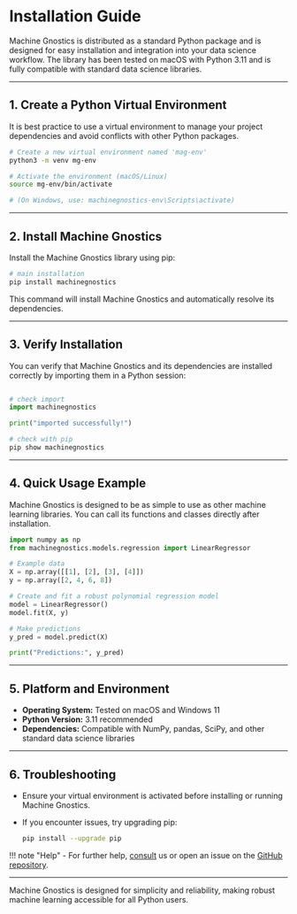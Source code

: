 # Installation Guide

Machine Gnostics is distributed as a standard Python package and is designed for easy installation and integration into your data science workflow. The library has been tested on macOS with Python 3.11 and is fully compatible with standard data science libraries.

---

## 1. Create a Python Virtual Environment

It is best practice to use a virtual environment to manage your project dependencies and avoid conflicts with other Python packages.

```bash
# Create a new virtual environment named 'mag-env'
python3 -m venv mg-env

# Activate the environment (macOS/Linux)
source mg-env/bin/activate

# (On Windows, use: machinegnostics-env\Scripts\activate)
```

---

## 2. Install Machine Gnostics

Install the Machine Gnostics library using pip:

```bash
# main installation
pip install machinegnostics
```

This command will install Machine Gnostics and automatically resolve its dependencies.


---

## 3. Verify Installation

You can verify that Machine Gnostics and its dependencies are installed correctly by importing them in a Python session:

```python

# check import
import machinegnostics

print("imported successfully!")

# check with pip
pip show machinegnostics
```

---

## 4. Quick Usage Example

Machine Gnostics is designed to be as simple to use as other machine learning libraries. You can call its functions and classes directly after installation.

```python
import numpy as np
from machinegnostics.models.regression import LinearRegressor

# Example data
X = np.array([[1], [2], [3], [4]])
y = np.array([2, 4, 6, 8])

# Create and fit a robust polynomial regression model
model = LinearRegressor()
model.fit(X, y)

# Make predictions
y_pred = model.predict(X)

print("Predictions:", y_pred)
```

---

## 5. Platform and Environment

- **Operating System:** Tested on macOS and Windows 11
- **Python Version:** 3.11 recommended
- **Dependencies:** Compatible with NumPy, pandas, SciPy, and other standard data science libraries

---

## 6. Troubleshooting

- Ensure your virtual environment is activated before installing or running Machine Gnostics.
- If you encounter issues, try upgrading pip:

  ```bash
  pip install --upgrade pip
  ```
!!! note "Help"
    - For further help, [consult](contact) us or open an issue on the [GitHub repository](https://github.com/MachineGnostics/machinegnostics).

---

Machine Gnostics is designed for simplicity and reliability, making robust machine learning accessible for all Python users.
